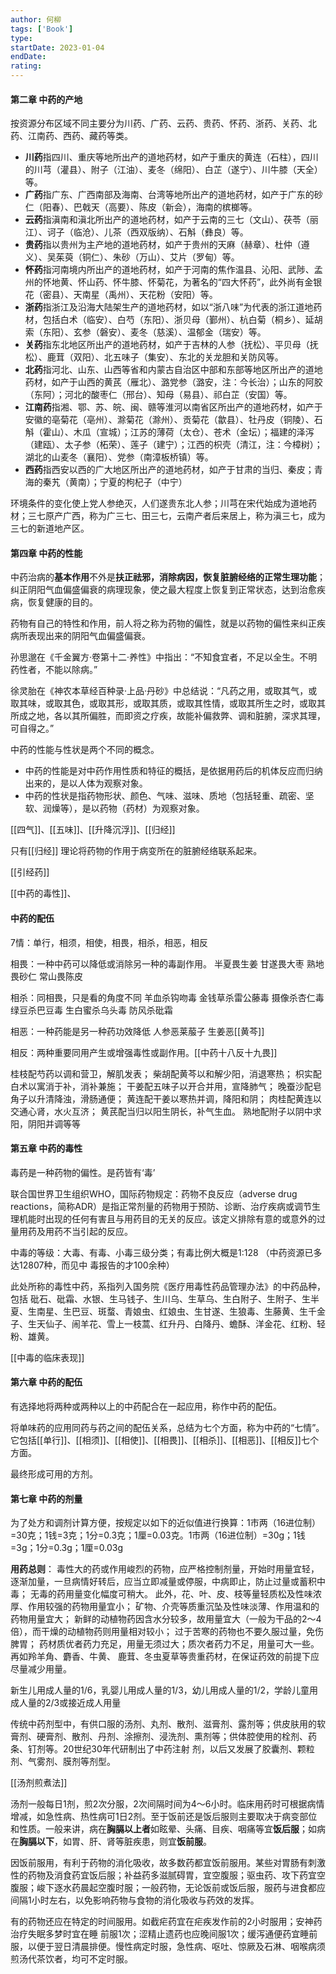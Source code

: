 ```yaml
---
author: 何柳
tags: ['Book']
type: 
startDate: 2023-01-04
endDate:
rating: 
---
```


#### 第二章 中药的产地

按资源分布区域不同主要分为川药、广药、云药、贵药、怀药、浙药、关药、北药、江南药、西药、藏药等类。

- **川药**指四川、重庆等地所出产的道地药材，如产于重庆的黄连（石柱），四川的川芎（灌县）、附子（江油）、麦冬（绵阳）、白芷（遂宁）、川牛膝（天全）等。
- **广药**指广东、广西南部及海南、台湾等地所出产的道地药材，如产于广东的砂仁（阳春）、巴戟天（高要）、陈皮（新会），海南的槟榔等。
- **云药**指滇南和滇北所出产的道地药材，如产于云南的三七（文山）、茯苓（丽江）、诃子（临沧）、儿茶（西双版纳）、石斛（彝良）等。
- **贵药**指以贵州为主产地的道地药材，如产于贵州的天麻（赫章）、杜仲（遵义）、吴茱萸（铜仁）、朱砂（万山）、艾片（罗甸）等。
- **怀药**指河南境内所出产的道地药材，如产于河南的焦作温县、沁阳、武陟、孟州的怀地黄、怀山药、怀牛膝、怀菊花，为著名的“四大怀药”，此外尚有金银花（密县）、天南星（禹州）、天花粉（安阳）等。
- **浙药**指浙江及沿海大陆架生产的道地药材，如以“浙八味”为代表的浙江道地药材，包括白术（临安）、白芍（东阳）、浙贝母（鄞州）、杭白菊（桐乡）、延胡索（东阳）、玄参（磐安）、麦冬（慈溪）、温郁金（瑞安）等。
- **关药**指东北地区所出产的道地药材，如产于吉林的人参（抚松）、平贝母（抚松）、鹿茸（双阳）、北五味子（集安）、东北的关龙胆和关防风等。
- **北药**指河北、山东、山西等省和内蒙古自治区中部和东部等地区所出产的道地药材，如产于山西的黄芪（雁北）、潞党参（潞安，注：今长治）；山东的阿胶（东阿）；河北的酸枣仁（邢台）、知母（易县）、祁白芷（安国）等。
- **江南药**指湘、鄂、苏、皖、闽、赣等淮河以南省区所出产的道地药材，如产于安徽的亳菊花（亳州）、滁菊花（滁州）、贡菊花（歙县）、牡丹皮（铜陵）、石斛（霍山）、木瓜（宣城）；江苏的薄荷（太仓）、苍术（金坛）；福建的泽泻（建瓯）、太子参（柘荣）、莲子（建宁）；江西的枳壳（清江，注：今樟树）；湖北的山麦冬（襄阳）、党参（南漳板桥镇）等。
- **西药**指西安以西的广大地区所出产的道地药材，如产于甘肃的当归、秦皮；青海的秦艽（黄南）；宁夏的枸杞子（中宁）

环境条件的变化使上党人参绝灭，人们遂贵东北人参；川芎在宋代始成为道地药材；三七原产广西，称为广三七、田三七，云南产者后来居上，称为滇三七，成为三七的新道地产区。




#### 第四章 中药的性能

中药治病的**基本作用**不外是**扶正祛邪，消除病因，恢复脏腑经络的正常生理功能**；纠正阴阳气血偏盛偏衰的病理现象，使之最大程度上恢复到正常状态，达到治愈疾病，恢复健康的目的。

药物有自己的特性和作用，前人将之称为药物的偏性，就是以药物的偏性来纠正疾病所表现出来的阴阳气血偏盛偏衰。

孙思邈在《千金翼方·卷第十二·养性》中指出：“不知食宜者，不足以全生。不明药性者，不能以除病。”

徐灵胎在《神农本草经百种录·上品·丹砂》中总结说：“凡药之用，或取其气，或取其味，或取其色，或取其形，或取其质，或取其性情，或取其所生之时，或取其所成之地，各以其所偏胜，而即资之疗疾，故能补偏救弊、调和脏腑，深求其理，可自得之。”


中药的性能与性状是两个不同的概念。
- 中药的性能是对中药作用性质和特征的概括，是依据用药后的机体反应而归纳出来的，是以人体为观察对象。
- 中药的性状是指药物形状、颜色、气味、滋味、质地（包括轻重、疏密、坚软、润燥等），是以药物（药材）为观察对象。


[[四气]]、[[五味]]、[[升降沉浮]]、[[归经]]

只有[[归经]] 理论将药物的作用于病变所在的脏腑经络联系起来。


[[引经药]]

[[中药的毒性]]、


#### 中药的配伍 



7情：单行，相须，相使，相畏，相杀，相恶，相反

相畏：一种中药可以降低或消除另一种的毒副作用。
	半夏畏生姜
	甘遂畏大枣
	熟地畏砂仁 
	常山畏陈皮

相杀：同相畏，只是看的角度不同 
	羊血杀钩吻毒 
	金钱草杀雷公藤毒 
	摄像杀杏仁毒 
	绿豆杀巴豆毒 
	生白蜜杀乌头毒 
	防风杀砒霜 

相恶：一种药能是另一种药功效降低 
	人参恶莱菔子
	生姜恶[[黄芩]] 

相反：两种重要同用产生或增强毒性或副作用。[[中药十八反十九畏]]

桂枝配芍药以调和营卫，解肌发表；
柴胡配黄芩以和解少阳，消退寒热；
枳实配白术以寓消于补，消补兼施；
干姜配五味子以开合并用，宣降肺气；
晚蚕沙配皂角子以升清降浊，滑肠通便；
黄连配干姜以寒热并调，降阳和阴；
肉桂配黄连以交通心肾，水火互济；
黄芪配当归以阳生阴长，补气生血。
熟地配附子以阴中求阳，阴阳并调等等
















































































#### 第五章  中药的毒性
毒药是一种药物的偏性。是药皆有‘毒’

联合国世界卫生组织WHO，国际药物规定：药物不良反应（adverse drug reactions，简称ADR）是指正常剂量的药物用于预防、诊断、治疗疾病或调节生理机能时出现的任何有害且与用药目的无关的反应。该定义排除有意的或意外的过量用药及用药不当引起的反应。

中毒的等级：大毒、有毒、小毒三级分类；有毒比例大概是1:128 （中药资源已多达12807种，而见中
毒报告的才100余种）

此处所称的毒性中药，系指列入国务院《医疗用毒性药品管理办法》的中药品种，包括
砒石、砒霜、水银、生马钱子、生川乌、生草乌、生白附子、生附子、生半夏、生南星、生巴豆、斑蝥、青娘虫、红娘虫、生甘遂、生狼毒、生藤黄、生千金子、生天仙子、闹羊花、雪上一枝蒿、红升丹、白降丹、蟾酥、洋金花、红粉、轻粉、雄黄。

[[中毒的临床表现]]

















































#### 第六章 中药的配伍
有选择地将两种或两种以上的中药配合在一起应用，称作中药的配伍。

将单味药的应用同药与药之间的配伍关系，总结为七个方面，称为中药的“七情”。它包括[[单行]]、[[相须]]、[[相使]]、[[相畏]]、[[相杀]]、[[相恶]]、[[相反]]七个方面。

最终形成可用的方剂。



#### 第七章 中药的剂量 

为了处方和调剂计算方便，按规定以如下的近似值进行换算：1市两（16进位制）=30克；1钱=3克；1分=0.3克；1厘=0.03克。1市两（16进位制）=30g；1钱=3g；1分=0.3g；1厘=0.03g

**用药总则**：
毒性大的药或作用峻烈的药物，应严格控制剂量，开始时用量宜轻，逐渐加量，一旦病情好转后，应当立即减量或停服，中病即止，防止过量或蓄积中毒；
无毒的药用量变化幅度可稍大。
此外，花、叶、皮、枝等量轻质松及性味浓厚、作用较强的药物用量宜小；
矿物、介壳等质重沉坠及性味淡薄、作用温和的药物用量宜大；
新鲜的动植物药因含水分较多，故用量宜大（一般为干品的2～4倍），而干燥的动植物药则用量相对较小；
过于苦寒的药物也不要久服过量，免伤脾胃；
药材质优者药力充足，用量无须过大；质次者药力不足，用量可大一些。再如羚羊角、麝香、牛黄、
鹿茸、冬虫夏草等贵重药材，在保证药效的前提下应尽量减少用量。


新生儿用成人量的1/6，乳婴儿用成人量的1/3，幼儿用成人量的1/2，学龄儿童用成人量的2/3或接近成人用量


传统中药剂型中，有供口服的汤剂、丸剂、散剂、滋膏剂、露剂等；供皮肤用的软膏剂、硬膏剂、散剂、丹剂、涂擦剂、浸洗剂、熏剂等；供体腔使用的栓剂、药条、钉剂等。20世纪30年代研制出了中药注射
剂，以后又发展了胶囊剂、颗粒剂、气雾剂、膜剂等剂型。


[[汤剂煎煮法]]

汤剂一般每日1剂，煎2次分服，2次间隔时间为4～6小时。临床用药时可根据病情增减，如急性病、热性病可1日2剂。至于饭前还是饭后服则主要取决于病变部位和性质。一般来讲，病在**胸膈以上者**如眩晕、头痛、目疾、咽痛等宜**饭后服**；如病在**胸膈以下**，如胃、肝、肾等脏疾患，则宜**饭前服**。

因饭前服用，有利于药物的消化吸收，故多数药都宜饭前服用。某些对胃肠有刺激性的药物及消食药宜饭后服；补益药多滋腻碍胃，宜空腹服；驱虫药、攻下药宜空腹服；峻下逐水药晨起空腹时服；一般药物，无论饭前或饭后服，服药与进食都应间隔1小时左右，以免影响药物与食物的消化吸收与药效的发挥。

有的药物还应在特定的时间服用。如截疟药宜在疟疾发作前的2小时服用；安神药治疗失眠多梦时宜在睡
前服1次；涩精止遗药也应晚间服1次；缓泻通便药宜睡前服，以便于翌日清晨排便。慢性病定时服，急性病、呕吐、惊厥及石淋、咽喉病须煎汤代茶饮者，均可不定时服。
































